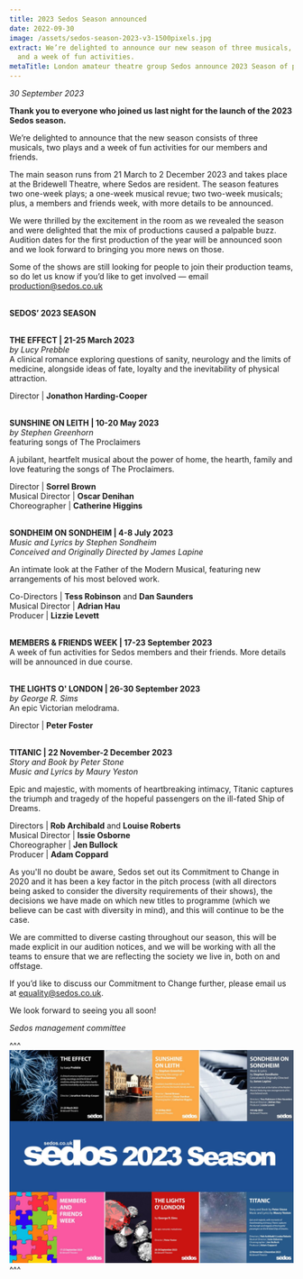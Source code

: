 ```yaml
---
title: 2023 Sedos Season announced
date: 2022-09-30
image: /assets/sedos-season-2023-v3-1500pixels.jpg
extract: We’re delighted to announce our new season of three musicals, two plays
  and a week of fun activities.
metaTitle: London amateur theatre group Sedos announce 2023 Season of plays and musicals
---
```

*30 September 2023*

**Thank you to everyone who joined us last night for the launch of the 2023 Sedos season.** 

We’re delighted to announce that the new season consists of three musicals, two plays and a week of fun activities for our members and friends.

The main season runs from 21 March to 2 December 2023 and takes place at the Bridewell Theatre, where Sedos are resident. The season features two one-week plays; a one-week musical revue; two two-week musicals; plus, a members and friends week, with more details to be announced.

We were thrilled by the excitement in the room as we revealed the season and were delighted that the mix of productions caused a palpable buzz. Audition dates for the first production of the year will be announced soon and we look forward to bringing you more news on those.

Some of the shows are still looking for people to join their production teams, so do let us know if you’d like to get involved — email [production@sedos.co.uk](mailto:production@sedos.co.uk)

\
**SEDOS’ 2023 SEASON**

\
**THE EFFECT | 21-25 March 2023**\
*by Lucy Prebble*\
A clinical romance exploring questions of sanity, neurology and the limits of medicine, alongside ideas of fate, loyalty and the inevitability of physical attraction.

Director | **Jonathon Harding-Cooper**  

\
**SUNSHINE ON LEITH | 10-20 May 2023**\
*by Stephen Greenhorn*\
featuring songs of The Proclaimers

A jubilant, heartfelt musical about the power of home, the hearth, family and love featuring the songs of The Proclaimers.

Director | **Sorrel Brown**\
Musical Director | **Oscar Denihan**\
Choreographer | **Catherine Higgins** 

\
**SONDHEIM ON SONDHEIM | 4-8 July 2023**\
*Music and Lyrics by Stephen Sondheim*\
*Conceived and Originally Directed by James Lapine*

An intimate look at the Father of the Modern Musical, featuring new arrangements of his most beloved work.

Co-Directors |  **Tess Robinson** and **Dan Saunders**\
Musical Director | **Adrian Hau**\
Producer | **Lizzie Levett**

\
**MEMBERS & FRIENDS WEEK | 17-23 September 2023**\
A week of fun activities for Sedos members and their friends. More details will be announced in due course. 

\
**THE LIGHTS O' LONDON | 26-30 September 2023**\
*by George R. Sims*\
An epic Victorian melodrama.

Director | **Peter Foster**

\
**TITANIC | 22 November-2 December 2023**\
*Story and Book by Peter Stone*\
*Music and Lyrics by Maury Yeston*

Epic and majestic, with moments of heartbreaking intimacy, Titanic captures the triumph and tragedy of the hopeful passengers on the ill-fated Ship of Dreams.

Directors | **Rob Archibald** and **Louise Roberts**\
Musical Director | **Issie Osborne** \
Choreographer | **Jen Bullock**\
Producer | **Adam Coppard** 

As you'll no doubt be aware, Sedos set out its Commitment to Change in 2020 and it has been a key factor in the pitch process (with all directors being asked to consider the diversity requirements of their shows), the decisions we have made on which new titles to programme (which we believe can be cast with diversity in mind), and this will continue to be the case.

We are committed to diverse casting throughout our season, this will be made explicit in our audition notices, and we will be working with all the teams to ensure that we are reflecting the society we live in, both on and offstage. 

If you’d like to discuss our Commitment to Change further, please email us at [equality@sedos.co.uk](mailto:equality@sedos.co.uk). 

We look forward to seeing you all soon!

*Sedos management committee*

^^^ ![](/assets/sedos-season-2023-v3-1500pixels.jpg)
^^^